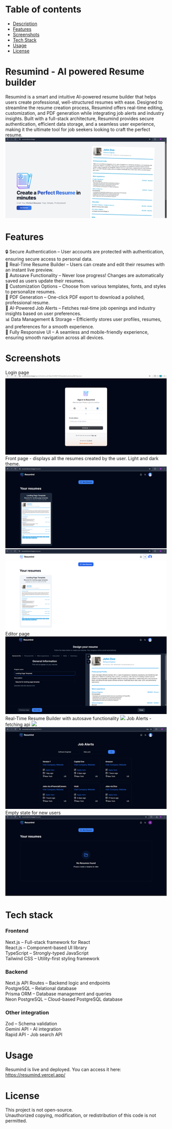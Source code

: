 # Table of contents
- [Description](#resumind---ai-powered-resume-builder)  
- [Features](#features)  
- [Screenshots](#screenshots)  
- [Tech Stack](#tech-stack)  
- [Usage](#usage)  
- [License](#license)    

# Resumind - AI powered Resume builder
Resumind is a smart and intuitive AI-powered resume builder that helps users create professional, well-structured resumes with ease. Designed to streamline the resume creation process, Resumind offers real-time editing, customization, and PDF generation while integrating job alerts and industry insights. Built with a full-stack architecture, Resumind provides secure authentication, efficient data storage, and a seamless user experience, making it the ultimate tool for job seekers looking to craft the perfect resume.
<img src="assets/LandingPage.png" />

# Features
🔒 Secure Authentication – User accounts are protected with authentication, ensuring secure access to personal data.  
📝 Real-Time Resume Builder – Users can create and edit their resumes with an instant live preview.  
💾 Autosave Functionality – Never lose progress! Changes are automatically saved as users update their resumes.  
🎨 Customization Options – Choose from various templates, fonts, and styles to personalize resumes.  
📄 PDF Generation – One-click PDF export to download a polished, professional resume.  
💼 AI-Powered Job Alerts – Fetches real-time job openings and industry insights based on user preferences.  
📊 Data Management & Storage – Efficiently stores user profiles, resumes, and preferences for a smooth experience.  
📱 Fully Responsive UI – A seamless and mobile-friendly experience, ensuring smooth navigation across all devices.  

# Screenshots
Login page
<img src="assets/Login.png" />
Front page - displays all the resumes created by the user. Light and dark theme.
<img src="assets/FrontPage.png" />
<img src="assets/FrontPageLight.png" />  
Editor page
<img src="assets/Editor page.png" />
Real-Time Resume Builder with autosave functionality
<img src="assets/working.gif" />
Job Alerts - fetching api
<img src="assets/JobAlertsWorking.gif" />
<img src="assets/JobAlerts.png" />
Empty state for new users
<img src="assets/EmptyState1.png" />

# Tech stack
### Frontend
Next.js – Full-stack framework for React  
React.js – Component-based UI library  
TypeScript – Strongly-typed JavaScript  
Tailwind CSS – Utility-first styling framework  

### Backend
Next.js API Routes – Backend logic and endpoints  
PostgreSQL – Relational database  
Prisma ORM – Database management and queries  
Neon PostgreSQL – Cloud-based PostgreSQL database  

### Other integration  
Zod – Schema validation  
Gemini API - AI integration  
Rapid API - Job search API

# Usage
Resumind is live and deployed. You can access it here:  
https://resumind.vercel.app/

# License
This project is not open-source.  
Unauthorized copying, modification, or redistribution of this code is not permitted.
